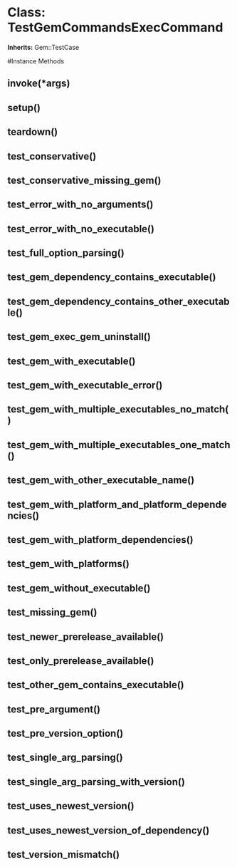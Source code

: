 # Class: TestGemCommandsExecCommand
**Inherits:** Gem::TestCase
    




#Instance Methods
## invoke(*args) [](#method-i-invoke)

## setup() [](#method-i-setup)

## teardown() [](#method-i-teardown)

## test_conservative() [](#method-i-test_conservative)

## test_conservative_missing_gem() [](#method-i-test_conservative_missing_gem)

## test_error_with_no_arguments() [](#method-i-test_error_with_no_arguments)

## test_error_with_no_executable() [](#method-i-test_error_with_no_executable)

## test_full_option_parsing() [](#method-i-test_full_option_parsing)

## test_gem_dependency_contains_executable() [](#method-i-test_gem_dependency_contains_executable)

## test_gem_dependency_contains_other_executable() [](#method-i-test_gem_dependency_contains_other_executable)

## test_gem_exec_gem_uninstall() [](#method-i-test_gem_exec_gem_uninstall)

## test_gem_with_executable() [](#method-i-test_gem_with_executable)

## test_gem_with_executable_error() [](#method-i-test_gem_with_executable_error)

## test_gem_with_multiple_executables_no_match() [](#method-i-test_gem_with_multiple_executables_no_match)

## test_gem_with_multiple_executables_one_match() [](#method-i-test_gem_with_multiple_executables_one_match)

## test_gem_with_other_executable_name() [](#method-i-test_gem_with_other_executable_name)

## test_gem_with_platform_and_platform_dependencies() [](#method-i-test_gem_with_platform_and_platform_dependencies)

## test_gem_with_platform_dependencies() [](#method-i-test_gem_with_platform_dependencies)

## test_gem_with_platforms() [](#method-i-test_gem_with_platforms)

## test_gem_without_executable() [](#method-i-test_gem_without_executable)

## test_missing_gem() [](#method-i-test_missing_gem)

## test_newer_prerelease_available() [](#method-i-test_newer_prerelease_available)

## test_only_prerelease_available() [](#method-i-test_only_prerelease_available)

## test_other_gem_contains_executable() [](#method-i-test_other_gem_contains_executable)

## test_pre_argument() [](#method-i-test_pre_argument)

## test_pre_version_option() [](#method-i-test_pre_version_option)

## test_single_arg_parsing() [](#method-i-test_single_arg_parsing)

## test_single_arg_parsing_with_version() [](#method-i-test_single_arg_parsing_with_version)

## test_uses_newest_version() [](#method-i-test_uses_newest_version)

## test_uses_newest_version_of_dependency() [](#method-i-test_uses_newest_version_of_dependency)

## test_version_mismatch() [](#method-i-test_version_mismatch)

